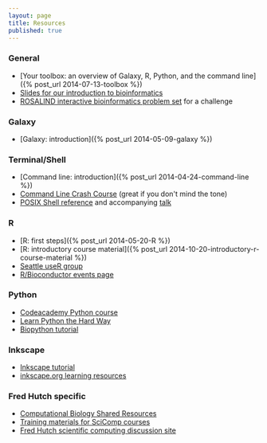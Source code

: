```yaml
---
layout: page
title: Resources
published: true
---
```



### General

* [Your toolbox: an overview of Galaxy, R, Python, and the command line]({% post_url 2014-07-13-toolbox %})
* [Slides for our introduction to bioinformatics](http://fredhutchio.github.io/intro-bioinformatics/)
* [ROSALIND interactive bioinformatics problem set](http://rosalind.info/) for a challenge


### Galaxy

* [Galaxy: introduction]({% post_url 2014-05-09-galaxy %})


### Terminal/Shell

* [Command line: introduction]({% post_url 2014-04-24-command-line %})
* [Command Line Crash Course](http://cli.learncodethehardway.org/book/) (great if you don't mind the tone)
* [POSIX Shell reference](http://shellhaters.heroku.com/posix) and accompanying [talk](http://shellhaters.heroku.com/)


### R

* [R: first steps]({% post_url 2014-05-20-R %})
* [R: introductory course material]({% post_url 2014-10-20-introductory-r-course-material %})
* [Seattle useR group](http://www.meetup.com/Seattle-useR/)
* [R/Bioconductor events page](http://www.bioconductor.org/help/events/)


### Python

* [Codeacademy Python course](http://www.codecademy.com/tracks/python)
* [Learn Python the Hard Way](http://learnpythonthehardway.org/book/)
* [Biopython tutorial](http://biopython.org/DIST/docs/tutorial/Tutorial.html)


### Inkscape

* [Inkscape tutorial](https://github.com/fredhutchio/inkscape-tutorial)
* [inkscape.org learning resources](https://inkscape.org/en/learn/)


### Fred Hutch specific

* [Computational Biology Shared Resources](http://sharedresources.fhcrc.org/core-facilities/computational-biology)
* [Training materials for SciComp courses](https://teams.fhcrc.org/sites/citwiki/SciComp/Training%20Materials/Forms/AllItems.aspx)
* [Fred Hutch scientific computing discussion site](http://discourse.fhcrc.org)
